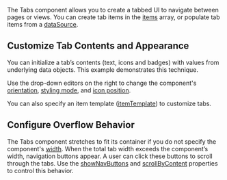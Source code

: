 The Tabs component allows you to create a tabbed UI to navigate between pages or views. You can create tab items in the [items](/Documentation/ApiReference/UI_Components/dxTabs/Configuration/items/) array, or populate tab items from a [dataSource](/Documentation/ApiReference/UI_Components/dxTabs/Configuration/#dataSource).
<!--split-->

## Customize Tab Contents and Appearance

You can initialize a tab’s contents (text, icons and badges) with values from underlying data objects. This example demonstrates this technique.

Use the drop-down editors on the right to change the component's [orientation](/Documentation/ApiReference/UI_Components/dxTabs/Configuration/#orientation), [styling mode](/Documentation/ApiReference/UI_Components/dxTabs/Configuration/#stylingMode), and [icon position](/Documentation/ApiReference/UI_Components/dxTabs/Configuration/#iconPosition).

You can also specify an item template ([itemTemplate](/Documentation/ApiReference/UI_Components/dxTabs/Configuration/#itemTemplate)) to customize tabs.

## Configure Overflow Behavior

The Tabs component stretches to fit its container if you do not specify the component's [width](/Documentation/ApiReference/UI_Components/dxTabs/Configuration/#width). When the total tab width exceeds the component’s width, navigation buttons appear. A user can click these buttons to scroll through the tabs. Use the [showNavButtons](/Documentation/ApiReference/UI_Components/dxTabs/Configuration/#showNavButtons) and [scrollByContent](/Documentation/ApiReference/UI_Components/dxTabs/Configuration/#scrollByContent) properties to control this behavior.

